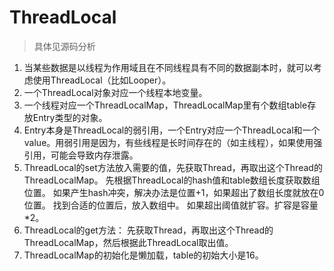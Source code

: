 # ThreadLocal

>   具体见源码分析

1.   当某些数据是以线程为作用域且在不同线程具有不同的数据副本时，就可以考虑使用ThreadLocal（比如Looper）。
2.   一个ThreadLocal对象对应一个线程本地变量。
3.   一个线程对应一个ThreadLocalMap，ThreadLocalMap里有个数组table存放Entry类型的对象。
4.   Entry本身是ThreadLocal的弱引用，一个Entry对应一个ThreadLocal和一个value。用弱引用是因为，有些线程是长时间存在的（如主线程），如果使用强引用，可能会导致内存泄露。
5.   ThreadLocal的set方法放入需要的值，先获取Thread，再取出这个Thread的ThreadLocalMap。
     先根据ThreadLocal的hash值和table数组长度获取数组位置。
     如果产生hash冲突，解决办法是位置+1，如果超出了数组长度就放在0位置。
     找到合适的位置后，放入数组中。
     如果超出阈值就扩容。扩容是容量*2。
6.   ThreadLocal的get方法：
     先获取Thread，再取出这个Thread的ThreadLocalMap，然后根据此ThreadLocal取出值。
7.   ThreadLocalMap的初始化是懒加载，table的初始大小是16。
